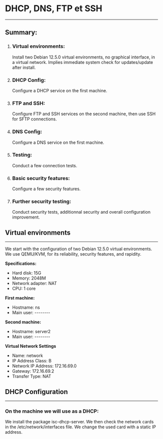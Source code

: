 # DHCP, DNS, FTP et SSH


---


## Summary:
1. ### Virtual environments:
   Install two Debian 12.5.0 virtual environments, no graphical interface, in a virtual network. Implies immediate system check for updates/update after install.
2. ### DHCP Config:
   Configure a DHCP service on the first machine.
3. ### FTP and SSH:
   Configure FTP and SSH services on the second machine, then use SSH for SFTP connections.
4. ### DNS Config:
   Configure a DNS service on the first machine.
5. ### Testing:
   Conduct a few connection tests.
6. ### Basic security features:
   Configure a few security features.
7. ### Further security testing:
   Conduct security tests, additionnal security and overall configuration improvement.


Virtual environments
---
---


We start with the configuration of two Debian 12.5.0 virtual environments.   
We use QEMU/KVM, for its reliability, security features, and rapidity.


**Specifications:**
* Hard disk: 15G
* Memory: 2048M
* Network adapter: NAT
* CPU: 1 core


**First machine:**
* Hostname: ns
* Main user: --------


**Second machine:**
* Hostname: server2
* Main user: --------


**Virtual Network Settings**
* Name: network
* IP Address Class: B
* Network IP Address: 172.16.69.0
* Gateway: 172.16.69.2
* Transfer Type: NAT


DHCP Configuration
---
---
### On the machine we will use as a DHCP:
We install the package isc-dhcp-server. 
We then check the network cards in the /etc/network/interfaces file.
We change the used card with a static IP address.


